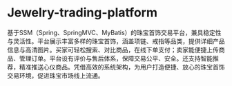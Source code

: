 # Jewelry-trading-platform
基于SSM（Spring、SpringMVC、MyBatis）的珠宝首饰交易平台，兼具稳定性与灵活性。平台展示丰富多样的珠宝首饰，涵盖项链、戒指等品类，提供详细产品信息与高清图片。买家可轻松搜索、对比商品，在线下单支付；卖家能便捷上传商品、管理订单。平台设有评价与售后体系，保障交易公平、安全。还支持智能推荐，精准推送心仪商品。凭借高效的系统架构，为用户打造便捷、放心的珠宝首饰交易环境，促进珠宝市场线上流通。 
